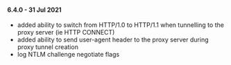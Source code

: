 #### 6.4.0 - 31 Jul 2021
 - added ability to switch from HTTP/1.0 to HTTP/1.1 when tunnelling to the proxy server (ie HTTP CONNECT)
 - added ability to send user-agent header to the proxy server during proxy tunnel creation 
 - log NTLM challenge negotiate flags
